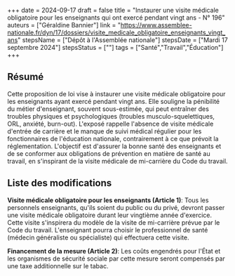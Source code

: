 +++
date = 2024-09-17
draft = false
title = "Instaurer une visite médicale obligatoire pour les enseignants qui ont exercé pendant vingt ans - N° 196"
auteurs = ["Géraldine Bannier"]
link = "https://www.assemblee-nationale.fr/dyn/17/dossiers/visite_medicale_obligatoire_enseignants_vingt_ans"
stepsName = ["Dépôt à l'Assemblée nationale"]
stepsDate = ["Mardi 17 septembre 2024"]
stepsStatus = [""]
tags = ["Santé","Travail","Éducation"]
+++

## Résumé

Cette proposition de loi vise à instaurer une visite médicale obligatoire pour les enseignants ayant exercé pendant vingt ans. Elle souligne la pénibilité du métier d'enseignant, souvent sous-estimée, qui peut entraîner des troubles physiques et psychologiques (troubles musculo-squelettiques, ORL, anxiété, burn-out). L'exposé rappelle l'absence de visite médicale d'entrée de carrière et le manque de suivi médical régulier pour les fonctionnaires de l'éducation nationale, contrairement à ce que prévoit la réglementation. L'objectif est d'assurer la bonne santé des enseignants et de se conformer aux obligations de prévention en matière de santé au travail, en s'inspirant de la visite médicale de mi-carrière du Code du travail.

## Liste des modifications

**Visite médicale obligatoire pour les enseignants (Article 1)**: Tous les personnels enseignants, qu'ils soient du public ou du privé, devront passer une visite médicale obligatoire durant leur vingtième année d'exercice. Cette visite s'inspirera du modèle de la visite de mi-carrière prévue par le Code du travail. L'enseignant pourra choisir le professionnel de santé (médecin généraliste ou spécialiste) qui effectuera cette visite.

**Financement de la mesure (Article 2)**: Les coûts engendrés pour l'État et les organismes de sécurité sociale par cette mesure seront compensés par une taxe additionnelle sur le tabac.
